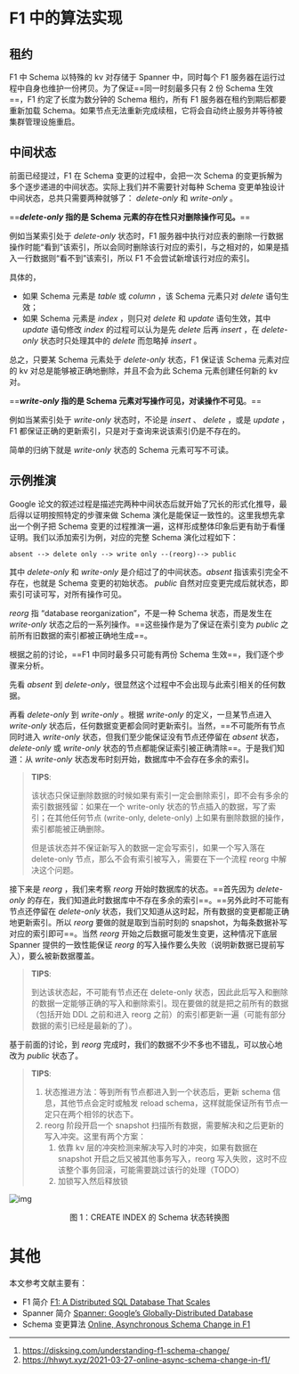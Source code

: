 # F1 中的算法实现

## 租约

F1 中 Schema 以特殊的 kv 对存储于 Spanner 中，同时每个 F1 服务器在运行过程中自身也维护一份拷贝。为了保证==同一时刻最多只有 2 份 Schema 生效==，F1 约定了长度为数分钟的 Schema 租约，所有 F1 服务器在租约到期后都要重新加载 Schema。如果节点无法重新完成续租，它将会自动终止服务并等待被集群管理设施重启。

## 中间状态

前面已经提过，F1 在 Schema 变更的过程中，会把一次 Schema 的变更拆解为多个逐步递进的中间状态。实际上我们并不需要针对每种 Schema 变更单独设计中间状态，总共只需要两种就够了： *delete-only* 和 *write-only* 。

==***delete-only* 指的是 Schema 元素的存在性只对删除操作可见。**==

例如当某索引处于 *delete-only* 状态时，F1 服务器中执行对应表的删除一行数据操作时能“看到”该索引，所以会同时删除该行对应的索引，与之相对的，如果是插入一行数据则“看不到”该索引，所以 F1 不会尝试新增该行对应的索引。

具体的，

* 如果 Schema 元素是 *table* 或 *column* ，该 Schema 元素只对 *delete* 语句生效；
* 如果 Schema 元素是 *index* ，则只对 *delete* 和 *update* 语句生效，其中 *update* 语句修改 *index* 的过程可以认为是先 *delete* 后再 *insert* ，在 *delete-only* 状态时只处理其中的 *delete* 而忽略掉 *insert* 。

总之，只要某 Schema 元素处于 *delete-only* 状态，F1 保证该 Schema 元素对应的 kv 对总是能够被正确地删除，并且不会为此 Schema 元素创建任何新的 kv 对。

==***write-only* 指的是 Schema 元素对写操作可见，对读操作不可见**。==

例如当某索引处于 *write-only* 状态时，不论是 *insert* 、 *delete* ，或是 *update* ，F1 都保证正确的更新索引，只是对于查询来说该索引仍是不存在的。

简单的归纳下就是 *write-only* 状态的 Schema 元素可写不可读。

## 示例推演

Google 论文的叙述过程是描述完两种中间状态后就开始了冗长的形式化推导，最后得以证明按照特定的步骤来做 Schema 演化是能保证一致性的。这里我想先拿出一个例子把 Schema 变更的过程推演一遍，这样形成整体印象后更有助于看懂证明。我们以添加索引为例，对应的完整 Schema 演化过程如下：

```
absent --> delete only --> write only --(reorg)--> public
```

其中 *delete-only* 和 *write-only* 是介绍过了的中间状态。*absent* 指该索引完全不存在，也就是 Schema 变更的初始状态。 *public* 自然对应变更完成后就状态，即索引可读可写，对所有操作可见。

*reorg* 指 “database reorganization”，不是一种 Schema 状态，而是发生在 *write-only* 状态之后的一系列操作。==这些操作是为了保证在索引变为 *public* 之前所有旧数据的索引都被正确地生成==。

根据之前的讨论，==F1 中同时最多只可能有两份 Schema 生效==，我们逐个步骤来分析。

先看 *absent* 到 *delete-only*，很显然这个过程中不会出现与此索引相关的任何数据。

再看 *delete-only* 到 *write-only* 。根据 *write-only* 的定义，一旦某节点进入 *write-only* 状态后，任何数据变更都会同时更新索引。当然，==不可能所有节点同时进入 *write-only* 状态，但我们至少能保证没有节点还停留在 *absent* 状态， *delete-only* 或 *write-only* 状态的节点都能保证索引被正确清除==。于是我们知道：从 *write-only* 状态发布时刻开始，数据库中不会存在多余的索引。

> **TIPS**:
>
> 该状态只保证删除数据的时候如果有索引一定会删除索引，即不会有多余的索引数据残留：如果在一个 write-only 状态的节点插入的数据，写了索引；在其他任何节点 (write-only, delete-only) 上如果有删除数据的操作，索引都能被正确删除。
>
> 但是该状态并不保证新写入的数据一定会写索引，如果一个写入落在 delete-only 节点，那么不会有索引被写入，需要在下一个流程 reorg 中解决这个问题。

接下来是 *reorg* ，我们来考察 *reorg* 开始时数据库的状态。==首先因为 *delete-only* 的存在，我们知道此时数据库中不存在多余的索引==。==另外此时不可能有节点还停留在 *delete-only* 状态，我们又知道从这时起，所有数据的变更都能正确地更新索引。所以 *reorg* 要做的就是取到当前时刻的 snapshot，为每条数据补写对应的索引即可==。当然 *reorg* 开始之后数据可能发生变更，这种情况下底层 Spanner 提供的一致性能保证 *reorg* 的写入操作要么失败（说明新数据已提前写入），要么被新数据覆盖。

> **TIPS**:
>
> 到达该状态起，不可能有节点还在 delete-only 状态，因此此后写入和删除的数据一定能够正确的写入和删除索引。现在要做的就是把之前所有的数据（包括开始 DDL 之前和进入 reorg 之前）的索引都更新一遍（可能有部分数据的索引已经是最新的了）。

基于前面的讨论，到 *reorg* 完成时，我们的数据不少不多也不错乱，可以放心地改为 *public* 状态了。

> **TIPS**:
>
> 1. 状态推进方法：等到所有节点都进入到一个状态后，更新 schema 信息，其他节点会定时或触发 reload schema，这样就能保证所有节点一定只在两个相邻的状态下。
> 2. reorg 阶段开启一个 snapshot 扫描所有数据，需要解决和之后更新的写入冲突。这里有两个方案：
>    1. 依靠 kv 层的冲突检测来解决写入时的冲突，如果有数据在 snapshot 开启之后又被其他事务写入，reorg 写入失败，这时不应该整个事务回滚，可能需要跳过该行的处理（TODO）
>    2. 加锁写入然后释放锁

![img](https://littleneko.oss-cn-beijing.aliyuncs.com/img/schema-change-process.png)

<center>图 1：CREATE INDEX 的 Schema 状态转换图</center>

# 其他

本文参考文献主要有：

- F1 简介 [F1: A Distributed SQL Database That Scales](http://research.google.com/pubs/archive/41344.pdf)
- Spanner 简介 [Spanner: Google’s Globally-Distributed Database](http://research.google.com/archive/spanner-osdi2012.pdf)
- Schema 变更算法 [Online, Asynchronous Schema Change in F1](http://research.google.com/pubs/archive/41376.pdf)



---

1. https://disksing.com/understanding-f1-schema-change/
2. https://hhwyt.xyz/2021-03-27-online-async-schema-change-in-f1/